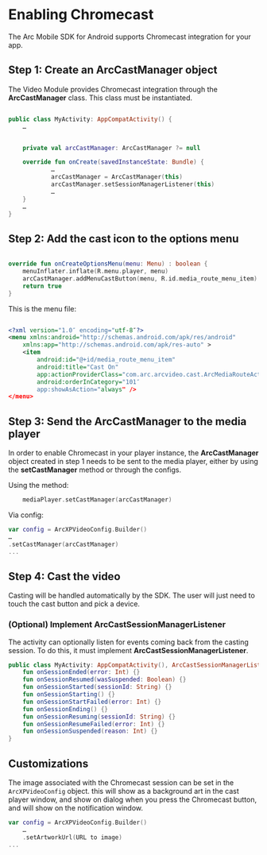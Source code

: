# Enabling Chromecast

The Arc Mobile SDK for Android supports Chromecast integration for your app.

## Step 1: Create an ArcCastManager object

The Video Module provides Chromecast integration through the **ArcCastManager** class. This class must be instantiated.

```kotlin

public class MyActivity: AppCompatActivity() {
    …


    private val arcCastManager: ArcCastManager ?= null

    override fun onCreate(savedInstanceState: Bundle) {
            …
            arcCastManager = ArcCastManager(this)
            arcCastManager.setSessionManagerListener(this)
            …
    }
    …
}
```

## Step 2: Add the cast icon to the options menu

```kotlin

override fun onCreateOptionsMenu(menu: Menu) : boolean {
    menuInflater.inflate(R.menu.player, menu)
    arcCastManager.addMenuCastButton(menu, R.id.media_route_menu_item)
    return true
}
```

This is the menu file:

```xml

<?xml version="1.0″ encoding="utf-8″?>
<menu xmlns:android="http://schemas.android.com/apk/res/android"
    xmlns:app="http://schemas.android.com/apk/res-auto" >
    <item
        android:id="@+id/media_route_menu_item"
        android:title="Cast On"
        app:actionProviderClass="com.arc.arcvideo.cast.ArcMediaRouteActionProvider"
        android:orderInCategory="101″
        app:showAsAction="always" />
</menu>
```

## Step 3: Send the ArcCastManager to the media player

In order to enable Chromecast in your player instance, the **ArcCastManager** object created in step 1 needs to be sent to the media player, either by using the **setCastManager** method or through the configs.

Using the method:

```kotlin
    mediaPlayer.setCastManager(arcCastManager)
```

Via config:

```kotlin
var config = ArcXPVideoConfig.Builder()
…
.setCastManager(arcCastManager)
...
```

## Step 4: Cast the video

Casting will be handled automatically by the SDK. The user will just need to touch the cast button and pick a device.

### (Optional) Implement ArcCastSessionManagerListener

The activity can optionally listen for events coming back from the casting session. To do this, it must implement **ArcCastSessionManagerListener**.

```kotlin
public class MyActivity: AppCompatActivity(), ArcCastSessionManagerListener {
    fun onSessionEnded(error: Int) {}
    fun onSessionResumed(wasSuspended: Boolean) {}
    fun onSessionStarted(sessionId: String) {}
    fun onSessionStarting() {}
    fun onSessionStartFailed(error: Int) {}
    fun onSessionEnding() {}
    fun onSessionResuming(sessionId: String) {}
    fun onSessionResumeFailed(error: Int) {}
    fun onSessionSuspended(reason: Int) {}
}
```

## Customizations

The image associated with the Chromecast session can be set in the `ArcXPVideoConfig` object. this will show as a background art in the cast player window, and show on dialog when you press the Chromecast button, and will show on the notification window.

```kotlin
var config = ArcXPVideoConfig.Builder()
    …
    .setArtworkUrl(URL to image)
...
```
